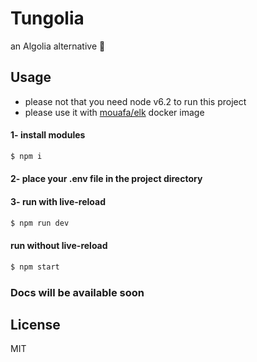 # Tungolia
an Algolia alternative :tada:


## Usage
- please not that you need node v6.2 to run this project
- please use it with [mouafa/elk](https://hub.docker.com/r/mouafa/elk/) docker image

#### 1- install modules

```bash
$ npm i
```

#### 2- place your .env file in the project directory
#### 3- run with live-reload

```bash
$ npm run dev
```

#### run without live-reload
```bash
$ npm start
```

### Docs will be available soon

## License

MIT
